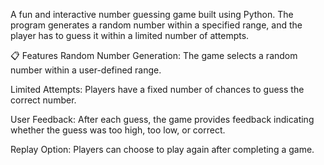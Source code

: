 A fun and interactive number guessing game built using Python. The program generates a random number within a specified range, and the player has to guess it within a limited number of attempts.

📋 Features
Random Number Generation: The game selects a random number within a user-defined range.

Limited Attempts: Players have a fixed number of chances to guess the correct number.

User Feedback: After each guess, the game provides feedback indicating whether the guess was too high, too low, or correct.

Replay Option: Players can choose to play again after completing a game.
